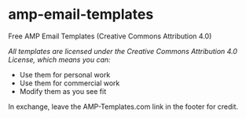 # amp-email-templates
Free AMP Email Templates (Creative Commons Attribution 4.0)

*All templates are licensed under the Creative Commons Attribution 4.0 License, which means you can:*

- Use them for personal work
- Use them for commercial work
- Modify them as you see fit

In exchange, leave the AMP-Templates.com link in the footer for credit.

